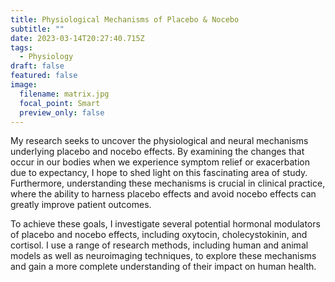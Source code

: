 ```yaml
---
title: Physiological Mechanisms of Placebo & Nocebo
subtitle: ""
date: 2023-03-14T20:27:40.715Z
tags:
  - Physiology
draft: false
featured: false
image:
  filename: matrix.jpg
  focal_point: Smart
  preview_only: false
---
```



My research seeks to uncover the physiological and neural mechanisms underlying placebo and nocebo effects. By examining the changes that occur in our bodies when we experience symptom relief or exacerbation due to expectancy, I hope to shed light on this fascinating area of study. Furthermore, understanding these mechanisms is crucial in clinical practice, where the ability to harness placebo effects and avoid nocebo effects can greatly improve patient outcomes.

To achieve these goals, I investigate several potential hormonal modulators of placebo and nocebo effects, including oxytocin, cholecystokinin, and cortisol. I use a range of research methods, including human and animal models as well as neuroimaging techniques, to explore these mechanisms and gain a more complete understanding of their impact on human health.